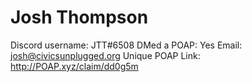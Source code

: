 # Josh Thompson

Discord username: JTT#6508
DMed a POAP: Yes
Email: josh@civicsunplugged.org
Unique POAP Link: 
http://POAP.xyz/claim/dd0g5m